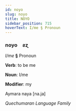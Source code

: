 ```yaml
---
id: noyo
slug: noyo
title: NOYO
sidebar_position: 715
hoverText: I/me § Pronoun
---
```


### noyo&emsp;<span kind="abugida">ƨɀ</span>

*I/me* **§** Pronoun

**Verb**: to be me

**Noun**: I/me

**Modifier**: my

Aymara naya [na.ja]

*Quechumaran Language Family*